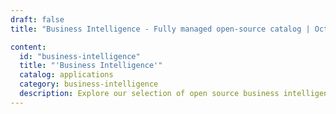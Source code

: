 ```yaml
---
draft: false
title: "Business Intelligence - Fully managed open-source catalog | OctaByte.io"

content:
  id: "business-intelligence"
  title: "'Business Intelligence'"
  catalog: applications
  category: business-intelligence
  description: Explore our selection of open source business intelligence software on OctaByte. We handle installation, backup, updates, support, and maintenance, ensuring a seamless experience for harnessing data-driven insights in your business operations.
---
```

